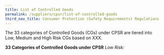 ```yaml
---
title: List of Controlled Goods
permalink: /suppliers/cpsr/list-of-controlled-goods
third_nav_title: Consumer Protection (Safety Requirements) Regulations (CPSR)
---
```

The 33 categories of Controlled Goods (CGs) under CPSR are tiered into Low, Medium and High Risk CGs based on XXX. 

**33 Categories of Controlled Goods under CPSR**
*Low Risk:*

